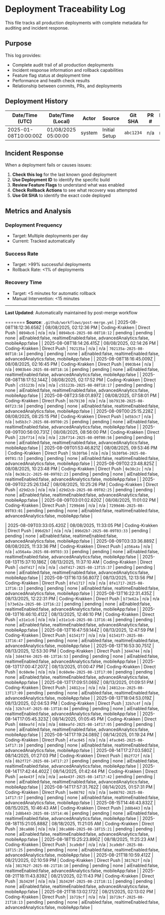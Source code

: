 # Deployment Traceability Log

This file tracks all production deployments with complete metadata for auditing
and incident response.

## Purpose

This log provides:

- Complete audit trail of all production deployments
- Incident response information and rollback capabilities
- Feature flag status at deployment time
- Performance and health check results
- Relationship between commits, PRs, and deployments

## Deployment History

| Date/Time (UTC)      | Date/Time (Local)   | Actor  | Source        | Git SHA   | PR # | Issue # | Deployment ID   | Production URL | Health Check | Rollback Actions | Feature Flags                          |
| -------------------- | ------------------- | ------ | ------------- | --------- | ---- | ------- | --------------- | -------------- | ------------ | ---------------- | -------------------------------------- |
| 2025-01-08T10:00:00Z | 01/08/2025 05:00:00 | system | Initial Setup | `abc1234` | n/a  | n/a     | `initial-setup` | pending        | pending      | none             | aiEnabled:false, realtimeEnabled:false |

## Incident Response

When a deployment fails or causes issues:

1. **Check this log** for the last known good deployment
2. **Use Deployment ID** to identify the specific build
3. **Review Feature Flags** to understand what was enabled
4. **Check Rollback Actions** to see what recovery was attempted
5. **Use Git SHA** to identify the exact code deployed

## Metrics and Analysis

### Deployment Frequency

- Target: Multiple deployments per day
- Current: Tracked automatically

### Success Rate

- Target: >99% successful deployments
- Rollback Rate: <1% of deployments

### Recovery Time

- Target: <5 minutes for automatic rollback
- Manual Intervention: <15 minutes

---

**Last Updated**: Automatically maintained by post-merge workflow

======= **Source**: `.github/workflows/post-merge.yml` |
2025-08-08T18:12:36.658Z | 08/08/2025, 02:12:36 PM | Coding-Krakken | Direct
Push | `0894bc6` | n/a | n/a | `0894bc6-2025-08-08T18:12` | pending | pending |
none | aiEnabled:false, realtimeEnabled:false, advancedAnalytics:false,
mobileApp:false | | 2025-08-08T18:14:26.415Z | 08/08/2025, 02:14:26 PM |
Coding-Krakken | Direct Push | `702135a` | n/a | n/a |
`702135a-2025-08-08T18:14` | pending | pending | none | aiEnabled:false,
realtimeEnabled:false, advancedAnalytics:false, mobileApp:false | |
2025-08-08T18:16:45.009Z | 08/08/2025, 02:16:45 PM | Coding-Krakken | Direct
Push | `0903b44` | n/a | n/a | `0903b44-2025-08-08T18:16` | pending | pending |
none | aiEnabled:false, realtimeEnabled:false, advancedAnalytics:false,
mobileApp:false | | 2025-08-08T18:17:52.144Z | 08/08/2025, 02:17:52 PM |
Coding-Krakken | Direct Push | `c55123b` | n/a | n/a |
`c55123b-2025-08-08T18:17` | pending | pending | none | aiEnabled:false,
realtimeEnabled:false, advancedAnalytics:false, mobileApp:false | |
2025-08-08T23:58:01.897Z | 08/08/2025, 07:58:01 PM | Coding-Krakken | Direct
Push | `bb79130` | n/a | n/a | `bb79130-2025-08-08T23:58` | pending | pending |
none | aiEnabled:false, realtimeEnabled:false, advancedAnalytics:false,
mobileApp:false | | 2025-08-09T00:25:15.228Z | 08/08/2025, 08:25:15 PM |
Coding-Krakken | Direct Push | `bd5b3c7` | n/a | n/a |
`bd5b3c7-2025-08-09T00:25` | pending | pending | none | aiEnabled:false,
realtimeEnabled:false, advancedAnalytics:false, mobileApp:false | |
2025-08-09T00:56:00.731Z | 08/08/2025, 08:56:00 PM | Coding-Krakken | Direct
Push | `22bf714` | n/a | n/a | `22bf714-2025-08-09T00:56` | pending | pending |
none | aiEnabled:false, realtimeEnabled:false, advancedAnalytics:false,
mobileApp:false | | 2025-08-09T01:53:46.821Z | 08/08/2025, 09:53:46 PM |
Coding-Krakken | Direct Push | `5b30fb6` | n/a | n/a |
`5b30fb6-2025-08-09T01:53` | pending | pending | none | aiEnabled:false,
realtimeEnabled:false, advancedAnalytics:false, mobileApp:false | |
2025-08-09T02:23:48.825Z | 08/08/2025, 10:23:48 PM | Coding-Krakken | Direct
Push | `0e38c2c` | n/a | n/a | `0e38c2c-2025-08-09T02:23` | pending | pending |
none | aiEnabled:false, realtimeEnabled:false, advancedAnalytics:false,
mobileApp:false | | 2025-08-09T02:25:26.134Z | 08/08/2025, 10:25:26 PM |
Coding-Krakken | Direct Push | `d29d2cb` | n/a | n/a |
`d29d2cb-2025-08-09T02:25` | pending | pending | none | aiEnabled:false,
realtimeEnabled:false, advancedAnalytics:false, mobileApp:false | |
2025-08-09T03:01:02.620Z | 08/08/2025, 11:01:02 PM | Coding-Krakken | Direct
Push | `7299d46` | n/a | n/a | `7299d46-2025-08-09T03:01` | pending | pending |
none | aiEnabled:false, realtimeEnabled:false, advancedAnalytics:false,
mobileApp:false |

| 2025-08-09T03:33:05.420Z | 08/08/2025, 11:33:05 PM | Coding-Krakken | Direct
Push | `896d2b7` | n/a | n/a | `896d2b7-2025-08-09T03:33` | pending | pending |
none | aiEnabled:false, realtimeEnabled:false, advancedAnalytics:false,
mobileApp:false | | 2025-08-09T03:33:36.889Z | 08/08/2025, 11:33:36 PM |
Coding-Krakken | Direct Push | `a356a4a` | n/a | n/a |
`a356a4a-2025-08-09T03:33` | pending | pending | none | aiEnabled:false,
realtimeEnabled:false, advancedAnalytics:false, mobileApp:false | |
2025-08-13T15:37:10.186Z | 08/13/2025, 11:37:10 AM | Coding-Krakken | Direct
Push | `cbdf417` | n/a | n/a | `cbdf417-2025-08-13T15:37` | pending | pending |
none | aiEnabled:false, realtimeEnabled:false, advancedAnalytics:false,
mobileApp:false | | 2025-08-13T16:13:56.807Z | 08/13/2025, 12:13:56 PM |
Coding-Krakken | Direct Push | `8fe1717` | n/a | n/a |
`8fe1717-2025-08-13T16:13` | pending | pending | none | aiEnabled:false,
realtimeEnabled:false, advancedAnalytics:false, mobileApp:false |
| 2025-08-13T16:22:31.435Z | 08/13/2025, 12:22:31 PM | Coding-Krakken | Direct Push | `b73e62a` | n/a | n/a | `b73e62a-2025-08-13T16:22` | pending | pending | none | aiEnabled:false, realtimeEnabled:false, advancedAnalytics:false, mobileApp:false |
| 2025-08-13T16:46:10.412Z | 08/13/2025, 12:46:10 PM | Coding-Krakken | Direct Push | `e31e1c6` | n/a | n/a | `e31e1c6-2025-08-13T16:46` | pending | pending | none | aiEnabled:false, realtimeEnabled:false, advancedAnalytics:false, mobileApp:false |
| 2025-08-13T16:47:59.144Z | 08/13/2025, 12:47:59 PM | Coding-Krakken | Direct Push | `61541f7` | n/a | n/a | `61541f7-2025-08-13T16:47` | pending | pending | none | aiEnabled:false, realtimeEnabled:false, advancedAnalytics:false, mobileApp:false |
| 2025-08-13T16:53:30.751Z | 08/13/2025, 12:53:30 PM | Coding-Krakken | Direct Push | `3d44744` | n/a | n/a | `3d44744-2025-08-13T16:53` | pending | pending | none | aiEnabled:false, realtimeEnabled:false, advancedAnalytics:false, mobileApp:false |
| 2025-08-13T17:00:47.207Z | 08/13/2025, 01:00:47 PM | Coding-Krakken | Direct Push | `0c60e9e` | n/a | n/a | `0c60e9e-2025-08-13T17:00` | pending | pending | none | aiEnabled:false, realtimeEnabled:false, advancedAnalytics:false, mobileApp:false |
| 2025-08-13T17:09:51.069Z | 08/13/2025, 01:09:51 PM | Coding-Krakken | Direct Push | `24812ce` | n/a | n/a | `24812ce-2025-08-13T17:09` | pending | pending | none | aiEnabled:false, realtimeEnabled:false, advancedAnalytics:false, mobileApp:false |
| 2025-08-13T18:04:53.019Z | 08/13/2025, 02:04:53 PM | Coding-Krakken | Direct Push | `32b7c4f` | n/a | n/a | `32b7c4f-2025-08-13T18:04` | pending | pending | none | aiEnabled:false, realtimeEnabled:false, advancedAnalytics:false, mobileApp:false |
| 2025-08-14T17:05:45.323Z | 08/14/2025, 01:05:45 PM | Coding-Krakken | Direct Push | `688eafd` | n/a | n/a | `688eafd-2025-08-14T17:05` | pending | pending | none | aiEnabled:false, realtimeEnabled:false, advancedAnalytics:false, mobileApp:false |
| 2025-08-14T17:19:24.089Z | 08/14/2025, 01:19:24 PM | Coding-Krakken | Direct Push | `4fac045` | n/a | n/a | `4fac045-2025-08-14T17:19` | pending | pending | none | aiEnabled:false, realtimeEnabled:false, advancedAnalytics:false, mobileApp:false |
| 2025-08-14T17:27:03.580Z | 08/14/2025, 01:27:03 PM | Coding-Krakken | Direct Push | `8b2f72f` | n/a | n/a | `8b2f72f-2025-08-14T17:27` | pending | pending | none | aiEnabled:false, realtimeEnabled:false, advancedAnalytics:false, mobileApp:false |
| 2025-08-14T17:42:44.402Z | 08/14/2025, 01:42:44 PM | Coding-Krakken | Direct Push | `ae4e43f` | n/a | n/a | `ae4e43f-2025-08-14T17:42` | pending | pending | none | aiEnabled:false, realtimeEnabled:false, advancedAnalytics:false, mobileApp:false |
| 2025-08-14T17:57:31.762Z | 08/14/2025, 01:57:31 PM | Coding-Krakken | Direct Push | `be08792` | n/a | n/a | `be08792-2025-08-14T17:57` | pending | pending | none | aiEnabled:false, realtimeEnabled:false, advancedAnalytics:false, mobileApp:false |
| 2025-08-15T14:46:43.832Z | 08/15/2025, 10:46:43 AM | Coding-Krakken | Direct Push | `2d8b443` | n/a | n/a | `2d8b443-2025-08-15T14:46` | pending | pending | none | aiEnabled:false, realtimeEnabled:false, advancedAnalytics:false, mobileApp:false |
| 2025-08-18T15:21:05.888Z | 08/18/2025, 11:21:05 AM | Coding-Krakken | Direct Push | `38ca886` | n/a | n/a | `38ca886-2025-08-18T15:21` | pending | pending | none | aiEnabled:false, realtimeEnabled:false, advancedAnalytics:false, mobileApp:false |
| 2025-08-18T15:25:23.890Z | 08/18/2025, 11:25:23 AM | Coding-Krakken | Direct Push | `3ca9dbf` | n/a | n/a | `3ca9dbf-2025-08-18T15:25` | pending | pending | none | aiEnabled:false, realtimeEnabled:false, advancedAnalytics:false, mobileApp:false |
| 2025-08-21T18:10:59.412Z | 08/21/2025, 02:10:59 PM | Coding-Krakken | Direct Push | `381762f` | n/a | n/a | `381762f-2025-08-21T18:10` | pending | pending | none | aiEnabled:false, realtimeEnabled:false, advancedAnalytics:false, mobileApp:false |
| 2025-08-21T18:11:43.839Z | 08/21/2025, 02:11:43 PM | Coding-Krakken | Direct Push | `3b3429f` | n/a | n/a | `3b3429f-2025-08-21T18:11` | pending | pending | none | aiEnabled:false, realtimeEnabled:false, advancedAnalytics:false, mobileApp:false |
| 2025-08-21T18:13:02.172Z | 08/21/2025, 02:13:02 PM | Coding-Krakken | Direct Push | `1b719cf` | n/a | n/a | `1b719cf-2025-08-21T18:13` | pending | pending | none | aiEnabled:false, realtimeEnabled:false, advancedAnalytics:false, mobileApp:false |
